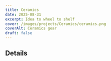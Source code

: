 ```yaml
---
title: Ceramics
date: 2025-08-31
excerpt: Idea to wheel to shelf
cover: /images/projects/Ceramics/ceramics.png
coverAlt: Ceramics gear
draft: false
---
```

## Details